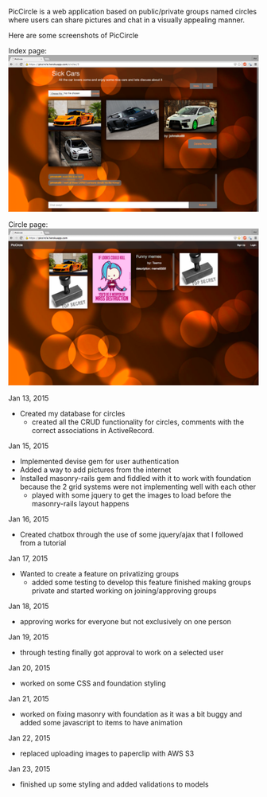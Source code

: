 PicCircle is a web application based on public/private groups named circles where
users can share pictures and chat in a visually appealing manner.

Here are some screenshots of PicCircle

Index page:
![alt tag](show.png)

Circle page:
![alt tag](index.png)

Jan 13, 2015

- Created my database for circles
  - created all the CRUD functionality for circles, comments with the correct associations in ActiveRecord.

Jan 15, 2015

- Implemented devise gem for user authentication
- Added a way to add pictures from the internet
- Installed masonry-rails gem and fiddled with it to work with foundation because the 2 grid systems were not implementing well with each other
  - played with some jquery to get the images to load before the masonry-rails layout happens

Jan 16, 2015

- Created chatbox through the use of some jquery/ajax that I followed from a tutorial

Jan 17, 2015

- Wanted to create a feature on privatizing groups
  - added some testing to develop this feature finished making groups private and started working on joining/approving groups

Jan 18, 2015

- approving works for everyone but not exclusively on one person

Jan 19, 2015

- through testing finally got approval to work on a selected user

Jan 20, 2015

- worked on some CSS and foundation styling

Jan 21, 2015

- worked on fixing masonry with foundation as it was a bit buggy and added some javascript to items to have animation

Jan 22, 2015

- replaced uploading images to paperclip with AWS S3

Jan 23, 2015

- finished up some styling and added validations to models
